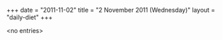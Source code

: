 +++
date = "2011-11-02"
title = "2 November 2011 (Wednesday)"
layout = "daily-diet"
+++


\<no entries\>
